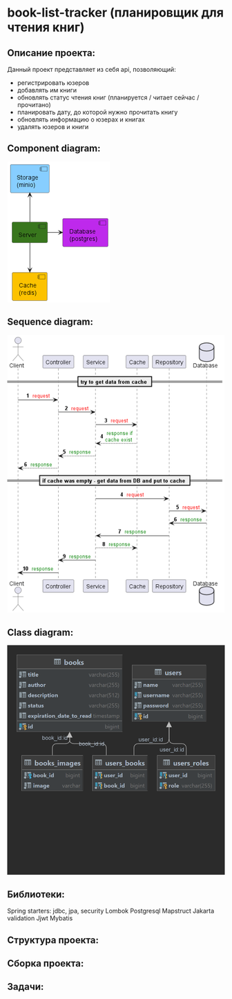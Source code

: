 # book-list-tracker (планировщик для чтения книг)

## Описание проекта:
Данный проект представляет из себя api, позволяющий:
- регистрировать юзеров
- добавлять им книги
- обновлять статус чтения книг (планируется / читает сейчас / прочитано)
- планировать дату, до которой нужно прочитать книгу
- обновлять информацию о юзерах и книгах
- удалять юзеров и книги

## Component diagram:
![Component diagram](docs/component-diagram.png)
## Sequence diagram:
![Sequence diagram](docs/data-sequence-diagram.png)
## Class diagram:
![Class diagram](docs/class-diagram.png)
## Библиотеки:
Spring starters: jdbc, jpa, security
Lombok
Postgresql
Mapstruct
Jakarta validation
Jjwt
Mybatis

## Структура проекта:

## Сборка проекта:

## Задачи: